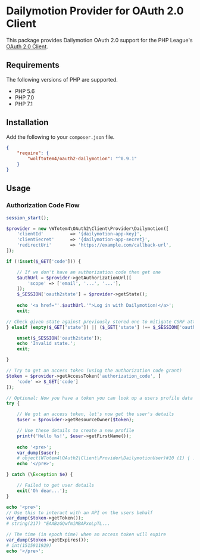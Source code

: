 # Dailymotion Provider for OAuth 2.0 Client

This package provides Dailymotion OAuth 2.0 support for the PHP League's [OAuth 2.0 Client](https://github.com/thephpleague/oauth2-client).

## Requirements

The following versions of PHP are supported.

- PHP 5.6
- PHP 7.0
- PHP 7.1

## Installation

Add the following to your `composer.json` file.

```json
{
    "require": {
        "wolftotem4/oauth2-dailymotion": "^0.9.1"
    }
}
```

## Usage

### Authorization Code Flow

```php
session_start();

$provider = new \WTotem4\OAuth2\Client\Provider\Dailymotion([
    'clientId'          => '{dailymotion-app-key}',
    'clientSecret'      => '{dailymotion-app-secret}',
    'redirectUri'       => 'https://example.com/callback-url',
]);

if (!isset($_GET['code'])) {

    // If we don't have an authorization code then get one
    $authUrl = $provider->getAuthorizationUrl([
        'scope' => ['email', '...', '...'],
    ]);
    $_SESSION['oauth2state'] = $provider->getState();
    
    echo '<a href="'.$authUrl.'">Log in with Dailymotion!</a>';
    exit;

// Check given state against previously stored one to mitigate CSRF attack
} elseif (empty($_GET['state']) || ($_GET['state'] !== $_SESSION['oauth2state'])) {

    unset($_SESSION['oauth2state']);
    echo 'Invalid state.';
    exit;

}

// Try to get an access token (using the authorization code grant)
$token = $provider->getAccessToken('authorization_code', [
    'code' => $_GET['code']
]);

// Optional: Now you have a token you can look up a users profile data
try {

    // We got an access token, let's now get the user's details
    $user = $provider->getResourceOwner($token);

    // Use these details to create a new profile
    printf('Hello %s!', $user->getFirstName());
    
    echo '<pre>';
    var_dump($user);
    # object(WTotem4\OAuth2\Client\Provider\DailymotionUser)#10 (1) { ...
    echo '</pre>';

} catch (\Exception $e) {

    // Failed to get user details
    exit('Oh dear...');
}

echo '<pre>';
// Use this to interact with an API on the users behalf
var_dump($token->getToken());
# string(217) "EAABzGQwfmiMBAPxoLpTL...

// The time (in epoch time) when an access token will expire
var_dump($token->getExpires());
# int(1515911929)
echo '</pre>';
```
